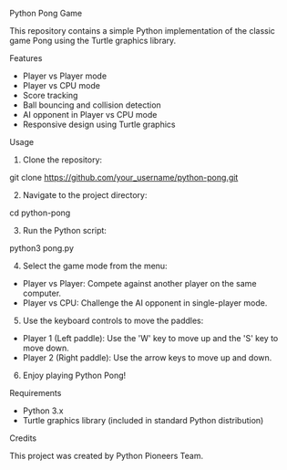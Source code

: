 Python Pong Game

This repository contains a simple Python implementation of the classic game Pong using the Turtle graphics library.

Features

- Player vs Player mode
- Player vs CPU mode
- Score tracking
- Ball bouncing and collision detection
- AI opponent in Player vs CPU mode
- Responsive design using Turtle graphics

Usage

1. Clone the repository:

git clone https://github.com/your_username/python-pong.git

2. Navigate to the project directory:

cd python-pong

3. Run the Python script:

python3 pong.py

4. Select the game mode from the menu:

- Player vs Player: Compete against another player on the same computer.
- Player vs CPU: Challenge the AI opponent in single-player mode.

5. Use the keyboard controls to move the paddles:

- Player 1 (Left paddle): Use the 'W' key to move up and the 'S' key to move down.
- Player 2 (Right paddle): Use the arrow keys to move up and down.

6. Enjoy playing Python Pong!

Requirements

- Python 3.x
- Turtle graphics library (included in standard Python distribution)

Credits

This project was created by Python Pioneers Team.
